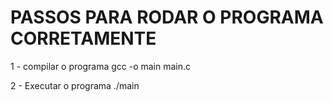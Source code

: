 # PASSOS PARA RODAR O PROGRAMA CORRETAMENTE

1 - compilar o programa 
gcc -o main main.c

2 - Executar o programa
./main
